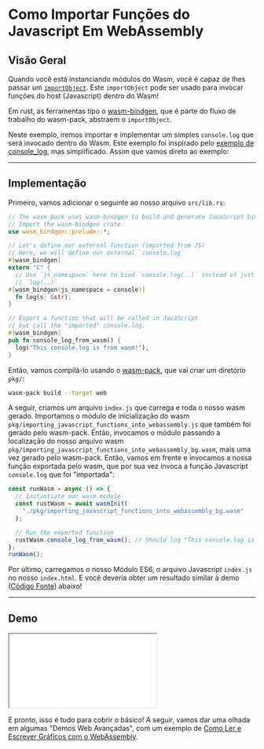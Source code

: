 # Como Importar Funções do Javascript Em WebAssembly

## Visão Geral

Quando você está instanciando módulos do Wasm, você é capaz de lhes passar um [`importObject`](https://developer.mozilla.org/en-US/docs/Web/JavaScript/Reference/Global_Objects/WebAssembly/instantiateStreaming). Este `importObject` pode ser usado para invocar funções do host (Javascript) dentro do Wasm!

Em rust, as ferramentas tipo o [wasm-bindgen](https://github.com/rustwasm/wasm-bindgen), que é parte do fluxo de trabalho do wasm-pack, abstraem o `importObject`.

Neste exemplo, iremos importar e implementar um simples `console.log` que será invocado dentro do Wasm. Este exemplo foi inspirado pelo [exemplo de console_log](https://github.com/rustwasm/wasm-bindgen/blob/master/examples/console_log/src/lib.rs), mas simplificado. Assim que vamos direto ao exemplo:

---

## Implementação

Primeiro, vamos adicionar o seguinte ao nosso arquivo `src/lib.rs`:

```rust
// The wasm-pack uses wasm-bindgen to build and generate JavaScript binding file.
// Import the wasm-bindgen crate.
use wasm_bindgen::prelude::*;

// Let's define our external function (imported from JS)
// Here, we will define our external `console.log`
#[wasm_bindgen]
extern "C" {
  // Use `js_namespace` here to bind `console.log(..)` instead of just
  // `log(..)`
#[wasm_bindgen(js_namespace = console)]
  fn log(s: &str);
}

// Export a function that will be called in JavaScript
// but call the "imported" console.log.
#[wasm_bindgen]
pub fn console_log_from_wasm() {
  log("This console.log is from wasm!");
}
```

Então, vamos compilá-lo usando o [wasm-pack](https://github.com/rustwasm/wasm-pack), que vai criar um diretório `pkg/`:

```bash
wasm-pack build --target web
```

A seguir, criamos um arquivo `index.js` que carrega e roda o nosso wasm gerado. Importamos o módulo de inicialização do wasm `pkg/importing_javascript_functions_into_webassembly.js` que também foi gerado pelo wasm-pack. Então, invocamos o módulo passando a localização do nosso arquivo wasm `pkg/importing_javascript_functions_into_webassembly_bg.wasm`, mais uma vez gerado pelo wasm-pack. Então, vamos em frente e invocamos a nossa função exportada pelo wasm, que por sua vez invoca a função Javascript `console.log` que foi "importada":

```javascript
const runWasm = async () => {
  // Instantiate our wasm module
  const rustWasm = await wasmInit(
    "./pkg/importing_javascript_functions_into_webassembly_bg.wasm"
  );

  // Run the exported function
  rustWasm.console_log_from_wasm(); // Should log "This console.log is from wasm!"
};
runWasm();
```

Por último, carregamos o nosso Módulo ES6, o arquivo Javascript `index.js` no nosso `index.html`. E você deveria obter um resultado similar à demo ([Código Fonte](/source-redirect?path=examples/importing-javascript-functions-into-webassembly/demo/rust)) abaixo!

---

## Demo

<iframe title="Rust Demo" src="/demo-redirect?example-name=importing-javascript-functions-into-webassembly"></iframe>

E pronto, isso é tudo para cobrir o básico! A seguir, vamos dar uma olhada em algumas "Demos Web Avançadas", com um exemplo de [Como Ler e Escrever Gráficos com o WebAssembly](/example-redirect?exampleName=reading-and-writing-graphics).
